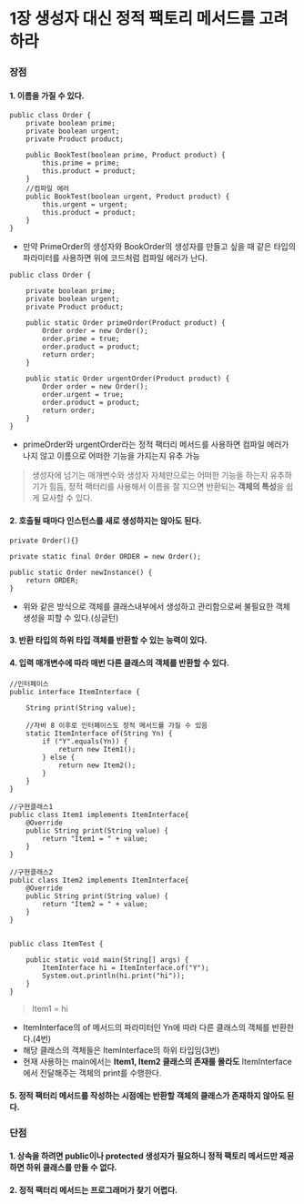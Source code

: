 # 1장 생성자 대신 정적 팩토리 메서드를 고려하라
### 장점
#### 1. 이름을 가질 수 있다.
```
public class Order {
    private boolean prime;
    private boolean urgent;
    private Product product;
    
    public BookTest(boolean prime, Product product) {
        this.prime = prime;
        this.product = product;
    }
    //컴파일 에러
    public BookTest(boolean urgent, Product product) {
        this.urgent = urgent;
        this.product = product;
    }
}
```
* 만약 PrimeOrder의 생성자와 BookOrder의 생성자를 만들고 싶을 때 같은 타입의 파라미터를 사용하면 위에 코드처럼 컴파일 에러가 난다.
```
public class Order {

    private boolean prime;
    private boolean urgent;
    private Product product;

    public static Order primeOrder(Product product) {
        Order order = new Order();
        order.prime = true;
        order.product = product;
        return order;
    }

    public static Order urgentOrder(Product product) {
        Order order = new Order();
        order.urgent = true;
        order.product = product;
        return order;
    }
}
```
* primeOrder와 urgentOrder라는 정적 팩터리 메서드를 사용하면 컴파일 에러가 나지 않고 이름으로 어떠한 기능을 가지는지 유추 가능
> 생성자에 넘기는 매개변수와 생성자 자체만으로는 어떠한 기능을 하는지 유추하기가 힘듬, 정적 팩터리를 사용해서 이름을 잘 지으면 반환되는 **객체의 특성**을 쉽게 묘사할 수 있다.

#### 2. 호출될 때마다 인스턴스를 새로 생성하지는 않아도 된다.
```
private Order(){}

private static final Order ORDER = new Order();

public static Order newInstance() {
    return ORDER;
}
```
* 위와 같은 방식으로 객체를 클래스내부에서 생성하고 관리함으로써 불필요한 객체 생성을 피할 수 있다.(싱글턴)
#### 3. 반환 타입의 하위 타입 객체를 반환할 수 있는 능력이 있다.
#### 4. 입력 매개변수에 따라 매번 다른 클래스의 객체를 반환할 수 있다.
```
//인터페이스
public interface ItemInterface {

    String print(String value);

    //자바 8 이후로 인터페이스도 정적 메서드를 가질 수 있음 
    static ItemInterface of(String Yn) {
        if ("Y".equals(Yn)) {
            return new Item1();
        } else {
            return new Item2();
        }
    }
}

//구현클래스1
public class Item1 implements ItemInterface{
    @Override
    public String print(String value) {
        return "Item1 = " + value;
    }
}

//구현클래스2
public class Item2 implements ItemInterface{
    @Override
    public String print(String value) {
        return "Item2 = " + value;
    }
}


public class ItemTest {

    public static void main(String[] args) {
        ItemInterface hi = ItemInterface.of("Y");
        System.out.println(hi.print("hi"));
    }
}
```
> Item1 = hi
* ItemInterface의 of 메서드의 파라미터인 Yn에 따라 다른 클래스의 객체를 반환한다.(4번)
* 해당 클래스의 객체들은 ItemInterface의 하위 타입임(3번)
* 현재 사용하는 main에서는 **Item1, Item2 클래스의 존재를 몰라도** ItemInterface에서 전달해주는 객체의 print를 수행한다. 

#### 5. 정적 팩터리 메서드를 작성하는 시점에는 반환할 객체의 클래스가 존재하지 않아도 된다.
### 단점
#### 1. 상속을 하려면 public이나 protected 생성자가 필요하니 정적 팩토리 메서드만 제공하면 하위 클래스를 만들 수 없다.
#### 2. 정적 팩터리 메서드는 프로그래머가 찾기 어렵다.
